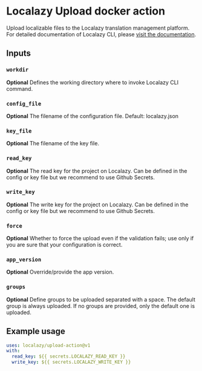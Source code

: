 # Localazy Upload docker action

Upload localizable files to the Localazy translation management platform. For detailed documentation of Localazy CLI, please [visit the documentation](https://localazy.com/docs/cli/the-basics).

## Inputs

### `workdir`

**Optional** Defines the working directory where to invoke Localazy CLI command.

### `config_file`

**Optional** The filename of the configuration file. Default: localazy.json

### `key_file`

**Optional** The filename of the key file.

### `read_key`

**Optional** The read key for the project on Localazy. Can be defined in the config or key file but we recommend to use Github Secrets. 

### `write_key`

**Optional** The write key for the project on Localazy. Can be defined in the config or key file but we recommend to use Github Secrets. 

### `force`

**Optional** Whether to force the upload even if the validation fails; use only if you are sure that your configuration is correct.

### `app_version`

**Optional** Override/provide the app version.

### `groups`

**Optional** Define groups to be uploaded separated with a space. The default group is always uploaded. If no groups are provided, only the default one is uploaded.

## Example usage

```yaml
uses: localazy/upload-action@v1
with:
  read_key: ${{ secrets.LOCALAZY_READ_KEY }}
  write_key: ${{ secrets.LOCALAZY_WRITE_KEY }}
```
